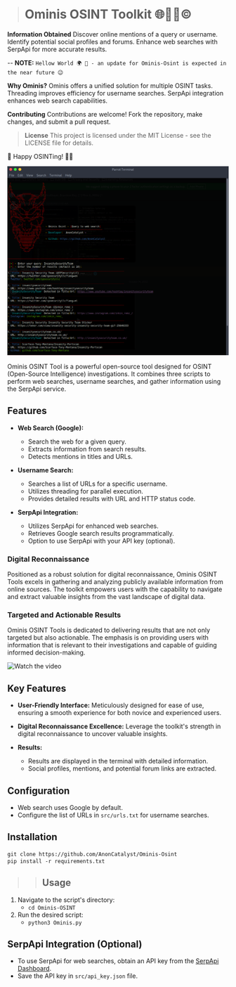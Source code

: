 ># Ominis OSINT Toolkit 🌐🕵️‍♂️©

**Information Obtained**
    Discover online mentions of a query or username.
    Identify potential social profiles and forums.
    Enhance web searches with SerpApi for more accurate results.


-- **NOTE:** `Hellow World 🌍 👋 - an update for Ominis-Osint is expected in the near future 😉`


**Why Ominis?**
    Ominis offers a unified solution for multiple OSINT tasks.
    Threading improves efficiency for username searches.
    SerpApi integration enhances web search capabilities.

**Contributing**
Contributions are welcome! Fork the repository, make changes, and submit a pull request.

> **License**
This project is licensed under the MIT License - see the LICENSE file for details.

🚀 Happy OSINTing! 🕵️‍♂️

<img src="src/img/screenshot.png" alt="Ominis Osint Project - screenshot" width="550" height="430"/>

Ominis OSINT Tool is a powerful open-source tool designed for OSINT (Open-Source Intelligence) investigations. It combines three scripts to perform web searches, username searches, and gather information using the SerpApi service.

## Features

- **Web Search (Google):**
  - Search the web for a given query.
  - Extracts information from search results.
  - Detects mentions in titles and URLs.

- **Username Search:**
  - Searches a list of URLs for a specific username.
  - Utilizes threading for parallel execution.
  - Provides detailed results with URL and HTTP status code.

- **SerpApi Integration:**
  - Utilizes SerpApi for enhanced web searches.
  - Retrieves Google search results programmatically.
  - Option to use SerpApi with your API key (optional).

### Digital Reconnaissance
Positioned as a robust solution for digital reconnaissance, Ominis OSINT Tools excels in gathering and analyzing publicly available information from online sources. The toolkit empowers users with the capability to navigate and extract valuable insights from the vast landscape of digital data.

### Targeted and Actionable Results
Ominis OSINT Tools is dedicated to delivering results that are not only targeted but also actionable. The emphasis is on providing users with information that is relevant to their investigations and capable of guiding informed decision-making.

![Watch the video](src/img/video.gif)

## Key Features
- **User-Friendly Interface:** Meticulously designed for ease of use, ensuring a smooth experience for both novice and experienced users.
- **Digital Reconnaissance Excellence:** Leverage the toolkit's strength in digital reconnaissance to uncover valuable insights.

- **Results:**
   - Results are displayed in the terminal with detailed information.
   - Social profiles, mentions, and potential forum links are extracted.

## Configuration

- Web search uses Google by default.
- Configure the list of URLs in `src/urls.txt` for username searches.

## Installation
   ```
   git clone https://github.com/AnonCatalyst/Ominis-Osint
   pip install -r requirements.txt
   ```
>>## Usage

1. Navigate to the script's directory:
   - `cd Ominis-OSINT`
3. Run the desired script:
   - `python3 Ominis.py`

## SerpApi Integration (Optional)

- To use SerpApi for web searches, obtain an API key from the [SerpApi Dashboard](https://serpapi.com/dashboard).
- Save the API key in `src/api_key.json` file.
